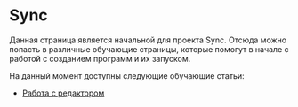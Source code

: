 # Sync

Данная страница является начальной для проекта Sync. Отсюда можно попасть в различные обучающие страницы, которые помогут в начале с работой с созданием программ и их запуском.

На данный момент доступны следующие обучающие статьи:

- [Работа с редактором][editor_tutorial]


[editor_tutorial]: ../tutorials/editor